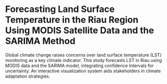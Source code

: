 # Forecasting Land Surface Temperature in the Riau Region Using MODIS Satellite Data and the SARIMA Method
Global climate change raises concerns over land surface temperature (LST) monitoring as a key climate indicator. This study forecasts LST in Riau using MODIS data and the SARIMA model, integrating confidence intervals for uncertainty. An interactive visualization system aids stakeholders in climate adaptation strategies.
